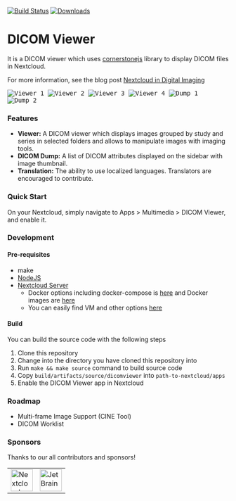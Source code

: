 [![Build Status](https://travis-ci.org/ayselafsar/dicomviewer.svg?branch=master)](https://travis-ci.org/ayselafsar/dicomviewer)
[![Downloads](https://img.shields.io/github/downloads/ayselafsar/dicomviewer/total.svg)](https://github.com/ayselafsar/dicomviewer/releases)

# DICOM Viewer

It is a DICOM viewer which uses [cornerstonejs](https://github.com/cornerstonejs) library to display DICOM files in Nextcloud.

For more information, see the blog post [Nextcloud in Digital Imaging](https://nextcloud.com/blog/digital-imaging-for-medicine-in-nextcloud/)


<kbd>![Viewer 1](https://github.com/ayselafsar/dicomviewer/blob/master/screenshots/viewer1.png)  </kbd>
<kbd>![Viewer 2](https://github.com/ayselafsar/dicomviewer/blob/master/screenshots/viewer2.png)  </kbd>
<kbd>![Viewer 3](https://github.com/ayselafsar/dicomviewer/blob/master/screenshots/viewer3.png)  </kbd>
<kbd>![Viewer 4](https://github.com/ayselafsar/dicomviewer/blob/master/screenshots/viewer4.png)  </kbd>
<kbd>![Dump 1](https://github.com/ayselafsar/dicomviewer/blob/master/screenshots/dump1.png)  </kbd>
<kbd>![Dump 2](https://github.com/ayselafsar/dicomviewer/blob/master/screenshots/dump2.png)  </kbd>


### Features

* **Viewer:** A DICOM viewer which displays images grouped by study and series in selected folders and allows to manipulate images with imaging tools.
* **DICOM Dump:** A list of DICOM attributes displayed on the sidebar with image thumbnail.
* **Translation:** The ability to use localized languages. Translators are encouraged to contribute.


### Quick Start

On your Nextcloud, simply navigate to Apps > Multimedia > DICOM Viewer, and enable it.


### Development

#### Pre-requisites

- make
- [NodeJS](https://nodejs.org)
- [Nextcloud Server](https://nextcloud.com/install/#instructions-server)
  * Docker options including docker-compose is [here](https://github.com/nextcloud/docker) and Docker images are [here](https://hub.docker.com/_/nextcloud/)
  * You can easily find VM and other options [here](https://nextcloud.com)

#### Build

You can build the source code with the following steps

1. Clone this repository
2. Change into the directory you have cloned this repository into
3. Run `make && make source` command to build source code
4. Copy `build/artifacts/source/dicomviewer` into `path-to-nextcloud/apps`
5. Enable the DICOM Viewer app in Nextcloud


### Roadmap

- Multi-frame Image Support (CINE Tool)
- DICOM Worklist


### Sponsors

Thanks to our all contributors and sponsors!

<table>
  <tr>
    <td><a href="https://nextcloud.com"><img src="https://user-images.githubusercontent.com/8215016/70382026-f51b2200-1922-11ea-9121-6bbbb9fb2a6f.png" height="50px;" alt="Nextcloud"/></td>
    <td><a href="https://jetbrains.com"><img src="https://user-images.githubusercontent.com/8215016/70381982-1fb8ab00-1922-11ea-8aeb-0088bcf58183.png" height="50px;" alt="JetBrains"/></td>
  </tr>
</table>

